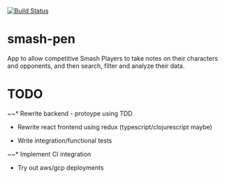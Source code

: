 [![Build Status](https://travis-ci.org/DeanIsseyegh/smash-pen.svg?branch=master)](https://travis-ci.org/DeanIsseyegh/smash-pen)

# smash-pen
App to allow competitive Smash Players to take notes on their characters and opponents, and then search, filter and analyze their data.

# TODO

~~* Rewrite backend - protoype using TDD

* Rewrite react frontend using redux (typescript/clojurescript maybe)

* Write integration/functional tests

~~* Implement CI integration

* Try out aws/gcp deployments

